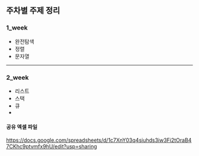 ## 주차별 주제 정리

### 1_week
- 완전탐색
- 정렬
- 문자열

---
### 2_week
- 리스트
- 스택
- 큐
- 

#### 공유 엑셀 파일
https://docs.google.com/spreadsheets/d/1c7XnY03q4siuhds3iw3Fi2tOraB47CKhc9ptvmfx9hU/edit?usp=sharing
